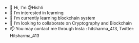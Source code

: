 - 👋 Hi, I’m @Hishli
- 👀 I’m interested in learning
- 🌱 I’m currently learning blockchain system
- 💞️ I’m looking to collaborate on Cryptography and Blockchain
- 📫 You may contact me through Insta : hitsharma_413, Twitter: Hitsharma_413

<!---
Hishli/Hishli is a ✨ special ✨ repository because its `README.md` (this file) appears on your GitHub profile.
You can click the Preview link to take a look at your changes.
--->
